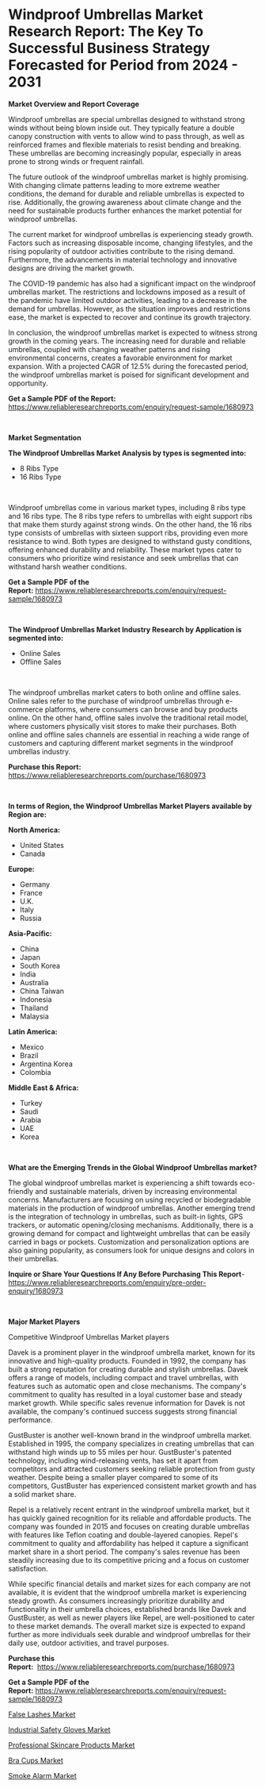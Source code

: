 <p><h1>Windproof Umbrellas Market Research Report: The Key To Successful Business Strategy Forecasted for Period from 2024 - 2031</h1></p><p><strong>Market Overview and Report Coverage</strong></p>
<p><p>Windproof umbrellas are special umbrellas designed to withstand strong winds without being blown inside out. They typically feature a double canopy construction with vents to allow wind to pass through, as well as reinforced frames and flexible materials to resist bending and breaking. These umbrellas are becoming increasingly popular, especially in areas prone to strong winds or frequent rainfall.</p><p>The future outlook of the windproof umbrellas market is highly promising. With changing climate patterns leading to more extreme weather conditions, the demand for durable and reliable umbrellas is expected to rise. Additionally, the growing awareness about climate change and the need for sustainable products further enhances the market potential for windproof umbrellas.</p><p>The current market for windproof umbrellas is experiencing steady growth. Factors such as increasing disposable income, changing lifestyles, and the rising popularity of outdoor activities contribute to the rising demand. Furthermore, the advancements in material technology and innovative designs are driving the market growth.</p><p>The COVID-19 pandemic has also had a significant impact on the windproof umbrellas market. The restrictions and lockdowns imposed as a result of the pandemic have limited outdoor activities, leading to a decrease in the demand for umbrellas. However, as the situation improves and restrictions ease, the market is expected to recover and continue its growth trajectory.</p><p>In conclusion, the windproof umbrellas market is expected to witness strong growth in the coming years. The increasing need for durable and reliable umbrellas, coupled with changing weather patterns and rising environmental concerns, creates a favorable environment for market expansion. With a projected CAGR of 12.5% during the forecasted period, the windproof umbrellas market is poised for significant development and opportunity.</p></p>
<p><strong>Get a Sample PDF of the Report:</strong> <a href="https://www.reliableresearchreports.com/enquiry/request-sample/1680973">https://www.reliableresearchreports.com/enquiry/request-sample/1680973</a></p>
<p>&nbsp;</p>
<p><strong>Market Segmentation</strong></p>
<p><strong>The Windproof Umbrellas Market Analysis by types is segmented into:</strong></p>
<p><ul><li>8 Ribs Type</li><li>16 Ribs Type</li></ul></p>
<p>&nbsp;</p>
<p><p>Windproof umbrellas come in various market types, including 8 ribs type and 16 ribs type. The 8 ribs type refers to umbrellas with eight support ribs that make them sturdy against strong winds. On the other hand, the 16 ribs type consists of umbrellas with sixteen support ribs, providing even more resistance to wind. Both types are designed to withstand gusty conditions, offering enhanced durability and reliability. These market types cater to consumers who prioritize wind resistance and seek umbrellas that can withstand harsh weather conditions.</p></p>
<p><strong>Get a Sample PDF of the Report:</strong>&nbsp;<a href="https://www.reliableresearchreports.com/enquiry/request-sample/1680973">https://www.reliableresearchreports.com/enquiry/request-sample/1680973</a></p>
<p>&nbsp;</p>
<p><strong>The Windproof Umbrellas Market Industry Research by Application is segmented into:</strong></p>
<p><ul><li>Online Sales</li><li>Offline Sales</li></ul></p>
<p>&nbsp;</p>
<p><p>The windproof umbrellas market caters to both online and offline sales. Online sales refer to the purchase of windproof umbrellas through e-commerce platforms, where consumers can browse and buy products online. On the other hand, offline sales involve the traditional retail model, where customers physically visit stores to make their purchases. Both online and offline sales channels are essential in reaching a wide range of customers and capturing different market segments in the windproof umbrellas industry.</p></p>
<p><strong>Purchase this Report:</strong>&nbsp; <a href="https://www.reliableresearchreports.com/purchase/1680973">https://www.reliableresearchreports.com/purchase/1680973</a></p>
<p>&nbsp;</p>
<p><strong>In terms of Region, the Windproof Umbrellas Market Players available by Region are:</strong></p>
<p>
    <p> <strong> North America: </strong>
        <ul>
            <li>United States</li>
            <li>Canada</li>
        </ul>
        </p> 
    <p> <strong> Europe: </strong>
        <ul>
            <li>Germany</li>
            <li>France</li>
            <li>U.K.</li>
            <li>Italy</li>
            <li>Russia</li>
        </ul>
        </p> 
    <p> <strong> Asia-Pacific: </strong>
        <ul>
            <li>China</li>
            <li>Japan</li>
            <li>South Korea</li>
            <li>India</li>
            <li>Australia</li>
            <li>China Taiwan</li>
            <li>Indonesia</li>
            <li>Thailand</li>
            <li>Malaysia</li>
        </ul>
        </p> 
    <p> <strong> Latin America: </strong>
        <ul>
            <li>Mexico</li>
            <li>Brazil</li>
            <li>Argentina Korea</li>
            <li>Colombia</li>
        </ul>
        </p> 
    <p> <strong> Middle East & Africa: </strong>
        <ul>
            <li>Turkey</li>
            <li>Saudi</li>
            <li>Arabia</li>
            <li>UAE</li>
            <li>Korea</li>
        </ul>
    </p>
    </p>
<p>&nbsp;</p>
<p><strong>What are the Emerging Trends in the Global Windproof Umbrellas market?</strong></p>
<p><p>The global windproof umbrellas market is experiencing a shift towards eco-friendly and sustainable materials, driven by increasing environmental concerns. Manufacturers are focusing on using recycled or biodegradable materials in the production of windproof umbrellas. Another emerging trend is the integration of technology in umbrellas, such as built-in lights, GPS trackers, or automatic opening/closing mechanisms. Additionally, there is a growing demand for compact and lightweight umbrellas that can be easily carried in bags or pockets. Customization and personalization options are also gaining popularity, as consumers look for unique designs and colors in their umbrellas.</p></p>
<p><strong>Inquire or Share Your Questions If Any Before Purchasing This Report</strong>- <a href="https://www.reliableresearchreports.com/enquiry/pre-order-enquiry/1680973">https://www.reliableresearchreports.com/enquiry/pre-order-enquiry/1680973</a></p>
<p>&nbsp;</p>
<p><strong>Major Market Players</strong></p>
<p><p>Competitive Windproof Umbrellas Market players</p><p>Davek is a prominent player in the windproof umbrella market, known for its innovative and high-quality products. Founded in 1992, the company has built a strong reputation for creating durable and stylish umbrellas. Davek offers a range of models, including compact and travel umbrellas, with features such as automatic open and close mechanisms. The company's commitment to quality has resulted in a loyal customer base and steady market growth. While specific sales revenue information for Davek is not available, the company's continued success suggests strong financial performance.</p><p>GustBuster is another well-known brand in the windproof umbrella market. Established in 1995, the company specializes in creating umbrellas that can withstand high winds up to 55 miles per hour. GustBuster's patented technology, including wind-releasing vents, has set it apart from competitors and attracted customers seeking reliable protection from gusty weather. Despite being a smaller player compared to some of its competitors, GustBuster has experienced consistent market growth and has a solid market share.</p><p>Repel is a relatively recent entrant in the windproof umbrella market, but it has quickly gained recognition for its reliable and affordable products. The company was founded in 2015 and focuses on creating durable umbrellas with features like Teflon coating and double-layered canopies. Repel's commitment to quality and affordability has helped it capture a significant market share in a short period. The company's sales revenue has been steadily increasing due to its competitive pricing and a focus on customer satisfaction.</p><p>While specific financial details and market sizes for each company are not available, it is evident that the windproof umbrella market is experiencing steady growth. As consumers increasingly prioritize durability and functionality in their umbrella choices, established brands like Davek and GustBuster, as well as newer players like Repel, are well-positioned to cater to these market demands. The overall market size is expected to expand further as more individuals seek durable and windproof umbrellas for their daily use, outdoor activities, and travel purposes.</p></p>
<p><strong>Purchase this Report:</strong>&nbsp;&nbsp;<a href="https://www.reliableresearchreports.com/purchase/1680973">https://www.reliableresearchreports.com/purchase/1680973</a></p>
<p></p>
<p><strong>Get a Sample PDF of the Report:</strong>&nbsp;<a href="https://www.reliableresearchreports.com/enquiry/request-sample/1680973">https://www.reliableresearchreports.com/enquiry/request-sample/1680973</a></p>
<p><p><a href="https://github.com/rahu1506/Market-Research-Report-List-2/blob/main/false-lashes-market.md">False Lashes Market</a></p><p><a href="https://github.com/rahu1502/Market-Research-Report-List-2/blob/main/industrial-safety-gloves-market.md">Industrial Safety Gloves Market</a></p><p><a href="https://github.com/rahu1505/Market-Research-Report-List-2/blob/main/professional-skincare-products-market.md">Professional Skincare Products Market</a></p><p><a href="https://github.com/aashishrp/Market-Research-Report-List-1/blob/main/bra-cups-market.md">Bra Cups Market</a></p><p><a href="https://github.com/rahu1501/Market-Research-Report-List-2/blob/main/smoke-alarm-market.md">Smoke Alarm Market</a></p></p>